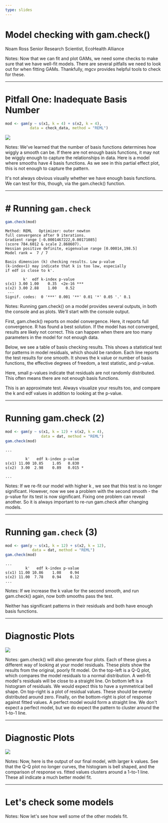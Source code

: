 ```yaml
---
type: slides
---
```


# Model checking with gam.check()

Noam Ross
Senior Research Scientist, EcoHealth Alliance

Notes: Now that we can fit and plot GAMs, we need some checks to make sure that we have well-fit models. There are several pitfalls we need to look out for when fitting GAMs. Thankfully, mgcv provides helpful tools to check for these.

---

# Pitfall One: Inadequate Basis Number

```r
mod <- gam(y ~ s(x1, k = 4) + s(x2, k = 4),
           data = check_data, method = "REML")
```
![](https://github.com/noamross/gams-in-r-course/blob/master/images/fourbases-1.png?raw=true)


Notes: We've learned that the number of basis functions determines how wiggly a smooth can be.  If there are not enough basis functions, it may not be wiggly enough to capture the relationships in data.  Here is a model where smooths have 4 basis functions.  As we see in this partial effect plot, this is not enough to capture the pattern.

It's not always obvious visually whether we have enough basis functions.  We can test for this, though, via the gam.check() function.

---

# # Running `gam.check`

```r
gam.check(mod)
```

```out
Method: REML   Optimizer: outer newton
full convergence after 9 iterations.
Gradient range [-0.0001467222,0.00171085]
(score 784.6012 & scale 2.868607).
Hessian positive definite, eigenvalue range [0.00014,198.5]
Model rank =  7 / 7 

Basis dimension (k) checking results. Low p-value
(k-index<1) may indicate that k is too low, especially
if edf is close to k'.

        k'  edf k-index p-value    
s(x1) 3.00 1.00    0.35  <2e-16 ***
s(x2) 3.00 2.88    1.00    0.52    
 ---
Signif. codes:  0 '***' 0.001 '**' 0.01 '*' 0.05 '.' 0.1
```

Notes: Running gam.check() on a model provides several outputs, in both the console and as plots.  We'll start with the console output.

First, gam.check() reports on model convergence.  Here, it reports full convergence. R has found a best solution.  If the model has not converged,  results are likely not correct. This can happen when there are too many parameters in the model for not enough data.

Below, we see a table of basis checking results. This shows a statistical test for patterns in model residuals, which should be random.  Each line reports the test results for one smooth. It shows the k value or number of basis functions, the effective degrees of freedom, a test statistic, and p-value.

Here, small p-values indicate that residuals are not randomly distributed. This often means there are not enough basis functions. 

This is an approximate test. Always visualize your results too, and compare the k and edf values in addition to looking at the p-value.

---

# Running gam.check (2)

```r
mod <- gam(y ~ s(x1, k = 12) + s(x2, k = 4),
                data = dat, method = "REML")
gam.check(mod)
```
    
```out
...
    
         k'   edf k-index p-value  
s(x1) 11.00 10.85    1.05   0.830  
s(x2)  3.00  2.98    0.89   0.015 *
    
...
```

Notes: If we re-fit our model with higher k , we see that this test  is no longer significant. However, now we see a problem with the second smooth - the p-value for its test is now significant.  Fixing one problem can reveal another.  So it is always important to re-run gam.check after changing models.

---

# Running `gam.check` (3)

```r
mod <- gam(y ~ s(x1, k = 12) + s(x2, k = 12),
            data = dat, method = "REML")
gam.check(mod)
```

```out 
...
         k'   edf k-index p-value
s(x1) 11.00 10.86    1.08    0.94
s(x2) 11.00  7.78    0.94    0.12
...
```


Notes: If we increase the k value for the second smooth, and run gam.check() again, now both smooths pass the test. 

Neither has significant patterns in their residuals and both have enough basis functions.

---

# Diagnostic Plots

![](https://github.com/noamross/gams-in-r-course/blob/master/images/gamcheck-1.png?raw=true)

Notes: gam.check() will also generate four plots. Each of these gives a different way of looking at your model residuals.  These plots show the results from the original, poorly fit model. On the top-left is a Q-Q plot, which compares the model residuals to a normal distribution.  A well-fit model's residuals will be close to a straight line.  On bottom left is a histogram of residuals.  We would expect this to have a symmetrical bell shape.  On top-right is a plot of residual values.  These should be evenly distributed around zero.  Finally, on the bottom-right is plot of response against fitted values.  A perfect model would form a straight line.  We don't expect a perfect model, but we do expect the pattern to cluster around the 1-to-1 line.

---

# Diagnostic Plots

![](https://github.com/noamross/gams-in-r-course/blob/master/images/gamcheck2-1.png?raw=true)

Notes: Now, here is the output of our final model, with larger k values.  See that the Q-Q plot no longer curves, the histogram is bell shaped, and the comparison of response vs. fitted values clusters around a 1-to-1 line.  These all indicate a much better model fit.

---

# Let's check some models

Notes: Now let's see how well some of the other models fit.

